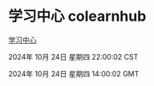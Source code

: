 # 学习中心 colearnhub
[学习中心](http://219.139.199.238:56308/colearnhub/)

2024年 10月 24日 星期四 22:00:02 CST

2024年 10月 24日 星期四 14:00:02 GMT
